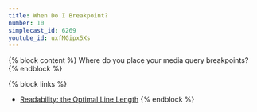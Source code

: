 ```yaml
---
title: When Do I Breakpoint? 
number: 10
simplecast_id: 6269 
youtube_id: uxfMGipx5Xs 
---
```

{% block content %}
Where do you place your media query breakpoints?
{% endblock %}

{% block links %}
 - [Readability: the Optimal Line Length](http://baymard.com/blog/line-length-readability)
{% endblock %}
